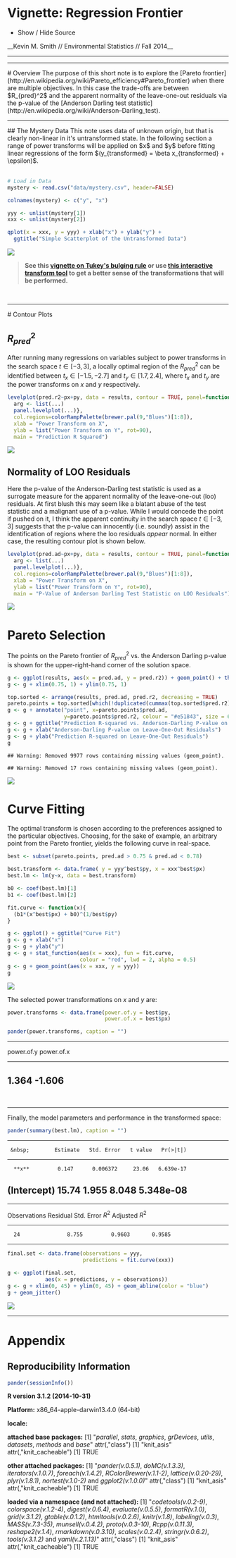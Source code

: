 # Vignette: Regression Frontier
  
  

<script type="text/javascript" src="js/jquery.min.js"></script>
<script type="text/javascript" src="js/jquery-ui.min.js"></script>
<script type="text/javascript" src="js/jquery.fancybox-1.3.4.pack.min.js"></script>
<script type="text/javascript" src="js/jquery.tocify.js"></script>
<script type="text/javascript" src="js/jquery.scianimator.min.js"></script>
<script type="text/javascript" src="js/page.js"></script>
<script>  </script>
<link type="text/css" rel="stylesheet" href="css/jquery.tocify.css" />
<link type="text/css" rel="stylesheet" media="screen" href="css/jquery.fancybox-1.3.4.css" />
<link type="text/css" rel="stylesheet" href="css/style.css"
<head> <div id="tableofcontents"></div> </head>
<div id="source" class="tocify"> 
<ul class="tocify-header nav nav-list">
<li class="tocify-item active" style="cursor: pointer;">
<a onclick='toggle_R();' >Show / Hide Source</a>
</li></ul>
</div>
__Kevin M. Smith // Environmental Statistics // Fall 2014__
<hr>



<hr>
# Overview
The purpose of this short note is to explore the [Pareto frontier](http://en.wikipedia.org/wiki/Pareto_efficiency#Pareto_frontier) when there are multiple objectives. In this case the trade-offs are between $R_{pred}^2$ and the apparent normality of the leave-one-out residuals via the p-value of the [Anderson Darling test statistic](http://en.wikipedia.org/wiki/Anderson–Darling_test). 
<hr>
## The Mystery Data
This note uses data of unknown origin, but that is clearly non-linear in it's untransformed state. In the following section a range of power transforms will be applied on $x$ and $y$ before fitting linear regressions of the form $(y_{transformed} = \beta x_{transformed} + \epsilon)$. 
<br><br>
 


```r
# Load in Data
mystery <- read.csv("data/mystery.csv", header=FALSE)

colnames(mystery) <- c("y", "x")

yyy <- unlist(mystery[1])
xxx <- unlist(mystery[2])

qplot(x = xxx, y = yyy) + xlab("x") + ylab("y") +
  ggtitle("Simple Scatterplot of the Untransformed Data")
```

![](index_files/figure-html/unnamed-chunk-2-1.png) 

> __See this [vignette on Tukey's bulging rule](http://kevin-m-smith.github.io/CEE202/Regression/BulgingDiagram/) or use [this interactive transform tool](http://kevin-m-smith.github.io/CEE202/Regression/SimpleTransformTool/) to get a better sense of the transformations that will be performed.__

<br>
<hr>
# Contour Plots 
<br>


## $R_{pred}^2$
After running many regressions on variables subject to power transforms in the search space $t \in [-3, 3]$, a locally optimal region of the $R_{pred}^2$ can be identified between $t_x \in [-1.5, -2.7]$ and $t_y \in [1.7, 2.4]$, where $t_x$ and $t_y$ are the power transforms on $x$ and $y$ respectively.  


```r
levelplot(pred.r2~px+py, data = results, contour = TRUE, panel=function(...) {
  arg <- list(...)
  panel.levelplot(...)},
  col.regions=colorRampPalette(brewer.pal(9,"Blues")[1:8]),
  xlab = "Power Transform on X",
  ylab = list("Power Transform on Y", rot=90),
  main = "Prediction R Squared")
```

![](index_files/figure-html/unnamed-chunk-4-1.png) 

## Normality of LOO Residuals

Here the p-value of the Anderson-Darling test statistic is used as a surrogate measure for the apparent normality of the leave-one-out (loo) residuals. At first blush this may seem like a blatant abuse of the test statistic and a malignant use of a p-value. While I would concede the point if pushed on it, I think the apparent continuity in the search space $t \in [-3, 3]$ suggests that the p-value can innocently (i.e. soundly) assist in the identification of regions where the loo residuals _appear_ normal. In either case, the resulting contour plot is shown below. 


```r
levelplot(pred.ad~px+py, data = results, contour = TRUE, panel=function(...) {
  arg <- list(...)
  panel.levelplot(...)},
  col.regions=colorRampPalette(brewer.pal(9,"Blues")[1:8]),
  xlab = "Power Transform on X",
  ylab = list("Power Transform on Y", rot=90),
  main = "P-Value of Anderson Darling Test Statistic on LOO Residuals")
```

![](index_files/figure-html/unnamed-chunk-5-1.png) 


# Pareto Selection

The points on the Pareto frontier of $R_{pred}^2$ vs. the Anderson Darling p-value is shown for the upper-right-hand corner of the solution space. 


```r
g <- ggplot(results, aes(x = pred.ad, y = pred.r2)) + geom_point() + theme_bw()
g <- g + xlim(0.75, 1) + ylim(0.75, 1)

top.sorted <- arrange(results, pred.ad, pred.r2, decreasing = TRUE)
pareto.points = top.sorted[which(!duplicated(cummax(top.sorted$pred.r2))), ] 
g <- g + annotate("point", x=pareto.points$pred.ad, 
                  y=pareto.points$pred.r2, colour = "#e51843", size = 6)
g <- g + ggtitle("Prediction R-squared vs. Anderson-Darling P-value on \n Leave-One-Out Residuals with Pareto Frontier Highlighted")
g <- g + xlab("Anderson-Darling P-value on Leave-One-Out Residuals")
g <- g + ylab("Prediction R-squared on Leave-One-Out Residuals")
g
```

```
## Warning: Removed 9977 rows containing missing values (geom_point).
```

```
## Warning: Removed 17 rows containing missing values (geom_point).
```

![](index_files/figure-html/unnamed-chunk-6-1.png) 

# Curve Fitting
The optimal transform is chosen according to the preferences assigned to the particular objectives. Choosing, for the sake of example, an arbitrary point from the Pareto frontier, yields the following curve in real-space.


```r
best <- subset(pareto.points, pred.ad > 0.75 & pred.ad < 0.78)

best.transform <- data.frame( y = yyy^best$py, x = xxx^best$px)
best.lm <- lm(y~x, data = best.transform)

b0 <- coef(best.lm)[1]
b1 <- coef(best.lm)[2]

fit.curve <- function(x){
  (b1*(x^best$px) + b0)^(1/best$py)
}

g <- ggplot() + ggtitle("Curve Fit")
g <- g + xlab("x")
g <- g + ylab("y")
g <- g + stat_function(aes(x = xxx), fun = fit.curve, 
                       colour = "red", lwd = 2, alpha = 0.5)
g <- g + geom_point(aes(x = xxx, y = yyy))
g
```

![](index_files/figure-html/unnamed-chunk-7-1.png) 

The selected power transformations on $x$ and $y$ are: 

```r
power.transforms <- data.frame(power.of.y = best$py,
                               power.of.x = best$px)

pander(power.transforms, caption = "")
```


-------------------------
 power.of.y   power.of.x 
------------ ------------
   1.364        -1.606   
-------------------------
<br><hr>
Finally, the model parameters and performance in the transformed space:

```r
pander(summary(best.lm), caption = "")
```


--------------------------------------------------------------
     &nbsp;        Estimate   Std. Error   t value   Pr(>|t|) 
----------------- ---------- ------------ --------- ----------
      **x**         0.147      0.006372     23.06   6.639e-17 

 **(Intercept)**    15.74       1.955       8.048   5.348e-08 
--------------------------------------------------------------


-------------------------------------------------------------
 Observations   Residual Std. Error   $R^2$   Adjusted $R^2$ 
-------------- --------------------- ------- ----------------
      24               8.755         0.9603       0.9585     
-------------------------------------------------------------


```r
final.set <- data.frame(observations = yyy,
                        predictions = fit.curve(xxx))

g <- ggplot(final.set, 
            aes(x = predictions, y = observations)) 
g <- g + xlim(0, 45) + ylim(0, 45) + geom_abline(color = "blue")
g + geom_jitter()
```

![](index_files/figure-html/unnamed-chunk-10-1.png) 

<hr>

# Appendix

## Reproducibility Information

```r
pander(sessionInfo())
```

**R version 3.1.2 (2014-10-31)**

**Platform:** x86_64-apple-darwin13.4.0 (64-bit) 

**locale:**


**attached base packages:** 
[1] "_parallel_, _stats_, _graphics_, _grDevices_, _utils_, _datasets_, _methods_ and _base_" attr(,"class") [1] "knit_asis" attr(,"knit_cacheable") [1] TRUE

**other attached packages:** 
[1] "_pander(v.0.5.1)_, _doMC(v.1.3.3)_, _iterators(v.1.0.7)_, _foreach(v.1.4.2)_, _RColorBrewer(v.1.1-2)_, _lattice(v.0.20-29)_, _plyr(v.1.8.1)_, _nortest(v.1.0-2)_ and _ggplot2(v.1.0.0)_" attr(,"class") [1] "knit_asis" attr(,"knit_cacheable") [1] TRUE

**loaded via a namespace (and not attached):** 
[1] "_codetools(v.0.2-9)_, _colorspace(v.1.2-4)_, _digest(v.0.6.4)_, _evaluate(v.0.5.5)_, _formatR(v.1.0)_, _grid(v.3.1.2)_, _gtable(v.0.1.2)_, _htmltools(v.0.2.6)_, _knitr(v.1.8)_, _labeling(v.0.3)_, _MASS(v.7.3-35)_, _munsell(v.0.4.2)_, _proto(v.0.3-10)_, _Rcpp(v.0.11.3)_, _reshape2(v.1.4)_, _rmarkdown(v.0.3.10)_, _scales(v.0.2.4)_, _stringr(v.0.6.2)_, _tools(v.3.1.2)_ and _yaml(v.2.1.13)_" attr(,"class") [1] "knit_asis" attr(,"knit_cacheable") [1] TRUE
